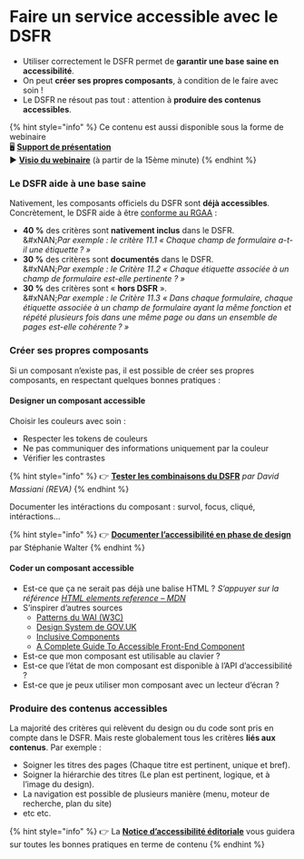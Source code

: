 # Faire un service accessible avec le DSFR

* Utiliser correctement le DSFR permet de **garantir une base saine en accessibilité**.
* On peut **créer ses propres composants**, à condition de le faire avec soin !
* Le DSFR ne résout pas tout : attention à **produire des contenus accessibles**.

{% hint style="info" %}
Ce contenu est aussi disponible sous la forme de webinaire\
🖥️ [**Support de présentation**](https://docs.google.com/presentation/d/1fqlKT51fbjqu0OrU30OLvQK5CURFcDZmJHMcZsvauCI/edit#slide=id.g2072cd81032_0_144)\
▶️ [**Visio du webinaire**](https://bbb-dinum-scalelite.visio.education.fr/playback/presentation/2.3/87785ffa751d94980ff8dab4007b2daa8de53178-1679993345503) (à partir de la 15ème minute)
{% endhint %}

### Le DSFR aide à une base saine <a href="#le-dsfr-aide-a-une-base-saine" id="le-dsfr-aide-a-une-base-saine"></a>

Nativement, les composants officiels du DSFR sont **déjà accessibles**. Concrètement, le DSFR aide à être [conforme au RGAA](https://accessibilite.numerique.gouv.fr/) :

* **40 %** des critères sont **nativement inclus** dans le DSFR.\
  &#xNAN;_&#x50;ar exemple : le critère 11.1 « Chaque champ de formulaire a-t-il une étiquette ? »_
* **30 %** des critères sont **documentés** dans le DSFR.\
  &#xNAN;_&#x50;ar exemple : le Critère 11.2 « Chaque étiquette associée à un champ de formulaire est-elle pertinente ? »_
* **30 %** des critères sont « **hors DSFR** ».\
  &#xNAN;_&#x50;ar exemple : le Critère 11.3 « Dans chaque formulaire, chaque étiquette associée à un champ de formulaire ayant la même fonction et répété plusieurs fois dans une même page ou dans un ensemble de pages est-elle cohérente ? »_

### Créer ses propres composants <a href="#creer-ses-propres-composants" id="creer-ses-propres-composants"></a>

Si un composant n’existe pas, il est possible de créer ses propres composants, en respectant quelques bonnes pratiques :

#### Designer un composant accessible <a href="#designer-un-composant-accessible" id="designer-un-composant-accessible"></a>

Choisir les couleurs avec soin :

* Respecter les tokens de couleurs
* Ne pas communiquer des informations uniquement par la couleur
* Vérifier les contrastes

{% hint style="info" %}
👉 [**Tester les combinaisons du DSFR**](https://combinaison.herokuapp.com) _par David Massiani (REVA)_
{% endhint %}

Documenter les intéractions du composant : survol, focus, cliqué, intéractions…

{% hint style="info" %}
👉 [**Documenter l’accessibilité en phase de design**](https://pad.incubateur.net/) par Stéphanie Walter
{% endhint %}

#### Coder un composant accessible <a href="#coder-un-composant-accessible" id="coder-un-composant-accessible"></a>

* Est-ce que ça ne serait pas déjà une balise HTML ? _S’appuyer sur la référence_ [_HTML elements reference – MDN_](https://developer.mozilla.org/en-US/docs/Web/HTML/Element)
* S’inspirer d’autres sources
  * [Patterns du WAI (W3C)](https://www.w3.org/WAI/ARIA/apg/patterns)
  * [Design System de GOV.UK](https://design-system.service.gov.uk/components/)
  * [Inclusive Components](https://inclusive-components.design/)
  * [A Complete Guide To Accessible Front-End Component](https://www.smashingmagazine.com/2021/03/complete-guide-accessible-front-end-components/)
* Est-ce que mon composant est utilisable au clavier ?
* Est-ce que l’état de mon composant est disponible à l’API d’accessibilité ?
* Est-ce que je peux utiliser mon composant avec un lecteur d’écran ?

### Produire des contenus accessibles <a href="#produire-des-contenus-accessibles" id="produire-des-contenus-accessibles"></a>

La majorité des critères qui relèvent du design ou du code sont pris en compte dans le DSFR. Mais reste globalement tous les critères **liés aux contenus**. Par exemple :

* Soigner les titres des pages (Chaque titre est pertinent, unique et bref).
* Soigner la hiérarchie des titres (Le plan est pertinent, logique, et à l’image du design).
* La navigation est possible de plusieurs manière (menu, moteur de recherche, plan du site)
* etc etc.

{% hint style="info" %}
👉 La [**Notice d’accessibilité éditoriale**](https://www.accede-web.com/notices/editoriale-modele/) vous guidera sur toutes les bonnes pratiques en terme de contenu
{% endhint %}
